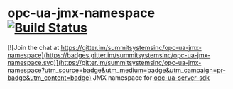 # opc-ua-jmx-namespace [![Build Status](https://travis-ci.org/summitsystemsinc/opc-ua-jmx-namespace.svg?branch=master)](https://travis-ci.org/summitsystemsinc/opc-ua-jmx-namespace)

[![Join the chat at https://gitter.im/summitsystemsinc/opc-ua-jmx-namespace](https://badges.gitter.im/summitsystemsinc/opc-ua-jmx-namespace.svg)](https://gitter.im/summitsystemsinc/opc-ua-jmx-namespace?utm_source=badge&utm_medium=badge&utm_campaign=pr-badge&utm_content=badge)
JMX namespace for [opc-ua-server-sdk](https://github.com/digitalpetri/ua-server-sdk)
